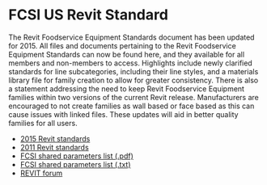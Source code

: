 FCSI US Revit Standard
===================

The Revit Foodservice Equipment Standards document has been updated for 2015. All files and documents pertaining to the Revit Foodservice Equipment Standards can now be found here, and they available for all members and non-members to access. Highlights include newly clarified standards for line subcategories, including their line styles, and a materials library file for family creation to allow for greater consistency. There is also a statement addressing the need to keep Revit Foodservice Equipment families within two versions of the current Revit release.  Manufacturers are encouraged to not create families as wall based or face based as this can cause issues with linked files. These updates will aid in better quality families for all users.

* [2015 Revit standards](docs/Section_114000_Revit_Foodser.pdf)
* [2011 Revit standards](docs/RevitStandard.pdf)
* [FCSI shared parameters list (.pdf)](docs/FCSI_Shared_Parameters_List.pdf)
* [FCSI shared parameters list (.txt)](FCSI_SharedParametersList.txt)
* [REVIT forum](https://fcsi.site-ym.com/forums/Topics.aspx?forum=181052)

